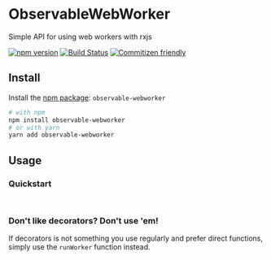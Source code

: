 # ObservableWebWorker

Simple API for using web workers with rxjs

[![npm version](https://badge.fury.io/js/observable-webworker.svg)](https://www.npmjs.com/package/observable-webworker)
[![Build Status](https://travis-ci.org/cloudnc/observable-webworker.svg?branch=master)](https://travis-ci.org/cloudnc/observable-webworker)
[![Commitizen friendly](https://img.shields.io/badge/commitizen-friendly-brightgreen.svg)](https://commitizen.github.io/cz-cli/)

## Install

Install the [npm package](https://www.npmjs.com/package/observable-webworker): `observable-webworker`

```sh
# with npm
npm install observable-webworker
# or with yarn
yarn add observable-webworker
```

## Usage

### Quickstart

```src/readme/hello.ts

```

```src/readme/hello.worker.ts

```

### Don't like decorators? Don't use 'em!

If decorators is not something you use regularly and prefer direct functions, simply
use the `runWorker` function instead.

```src/readme/hello-no-decorator.worker.ts#L4-L20

```

